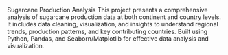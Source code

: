 Sugarcane Production Analysis
This project presents a comprehensive analysis of sugarcane production data at both continent and country levels.
It includes data cleaning, visualization, and insights to understand regional trends, production patterns, and key contributing countries.
Built using Python, Pandas, and Seaborn/Matplotlib for effective data analysis and visualization.
